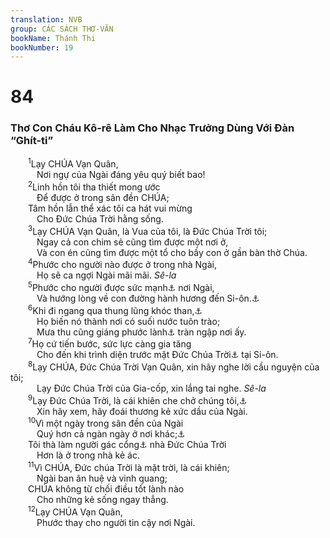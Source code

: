 ```yaml
---
translation: NVB
group: CÁC SÁCH THƠ-VĂN
bookName: Thánh Thi 
bookNumber: 19
---
```


<div class="title"><h1>84</h1><h3>Thơ Con Cháu Kô-rê Làm Cho Nhạc Trưởng Dùng Với Đàn “Ghít-ti” </h3></div>
<span class="verse thi_84_1">  <sup>1</sup>Lạy CHÚA Vạn Quân, <br/>   Nơi ngự của Ngài đáng yêu quý biết bao! <br/></span>
<span class="verse thi_84_2">  <sup>2</sup>Linh hồn tôi tha thiết mong ước <br/>   Để được ở trong sân đền CHÚA; <br/>  Tâm hồn lẫn thể xác tôi ca hát vui mừng <br/>   Cho Đức Chúa Trời hằng sống. <br/></span>
<span class="verse thi_84_3">  <sup>3</sup>Lạy CHÚA Vạn Quân, là Vua của tôi, là Đức Chúa Trời tôi; <br/>   Ngay cả con chim sẻ cũng tìm được một nơi ở, <br/>   Và con én cũng tìm được một tổ cho bầy con ở gần bàn thờ Chúa. <br/></span>
<span class="verse thi_84_4">  <sup>4</sup>Phước cho người nào được ở trong nhà Ngài, <br/>   Họ sẽ ca ngợi Ngài mãi mãi. <i>Sê-la</i><br/></span>
<span class="verse thi_84_5">  <sup>5</sup>Phước cho người được sức mạnh<a data-toggle="tooltip" data-placement="bottom" title="Ctd: trú ẩn">⚓</a> nơi Ngài, <br/>   Và hướng lòng về con đường hành hương đến Si-ôn.<a data-toggle="tooltip" data-placement="bottom" title="Nt: không có từ Si-ôn, thêm vào cho rõ nghĩa">⚓</a><br/></span>
<span class="verse thi_84_6">  <sup>6</sup>Khi đi ngang qua thung lũng khóc than,<a data-toggle="tooltip" data-placement="bottom" title="Nt: Baca; không rõ nghĩa; có thể là cây balsam mọc ở những nơi khô khan; các bản dịch cổ LXX, Syr, Tg, Vg dịch: khóc lóc">⚓</a><br/>   Họ biến nó thành nơi có suối nước tuôn trào; <br/>   Mưa thu cũng giáng phước lành<a data-toggle="tooltip" data-placement="bottom" title="Một số học giả đổi nguyên âm của từ ‘brk’ thành: ao hồ">⚓</a> tràn ngập nơi ấy. <br/></span>
<span class="verse thi_84_7">  <sup>7</sup>Họ cứ tiến bước, sức lực càng gia tăng <br/>   Cho đến khi trình diện trước mặt Đức Chúa Trời<a data-toggle="tooltip" data-placement="bottom" title="LXX: Đức Chúa Trời của các thần">⚓</a> tại Si-ôn. <br/></span>
<span class="verse thi_84_8">  <sup>8</sup>Lạy CHÚA, Đức Chúa Trời Vạn Quân, xin hãy nghe lời cầu nguyện của tôi; <br/>   Lạy Đức Chúa Trời của Gia-cốp, xin lắng tai nghe. <i>Sê-la</i><br/></span>
<span class="verse thi_84_9">  <sup>9</sup>Lạy Đức Chúa Trời, là cái khiên che chở chúng tôi,<a data-toggle="tooltip" data-placement="bottom" title="Ctd: Xin hãy đoái xem cái khiên của chúng tôi">⚓</a><br/>   Xin hãy xem, hãy đoái thương kẻ xức dầu của Ngài. <br/></span>
<span class="verse thi_84_10">  <sup>10</sup>Vì một ngày trong sân đền của Ngài <br/>   Quý hơn cả ngàn ngày ở nơi khác;<a data-toggle="tooltip" data-placement="bottom" title="Nt: không có ‘ở nơi khác,’ thêm vào cho rõ nghĩa">⚓</a><br/>  Tôi thà làm người gác cổng<a data-toggle="tooltip" data-placement="bottom" title="Ctd: đứng ở cổng">⚓</a> nhà Đức Chúa Trời <br/>   Hơn là ở trong nhà kẻ ác. <br/></span>
<span class="verse thi_84_11">  <sup>11</sup>Vì CHÚA, Đức chúa Trời là mặt trời, là cái khiên; <br/>   Ngài ban ân huệ và vinh quang; <br/>  CHÚA không từ chối điều tốt lành nào <br/>   Cho những kẻ sống ngay thẳng. <br/></span>
<span class="verse thi_84_12">  <sup>12</sup>Lạy CHÚA Vạn Quân, <br/>   Phước thay cho người tin cậy nơi Ngài. <br/></span>
